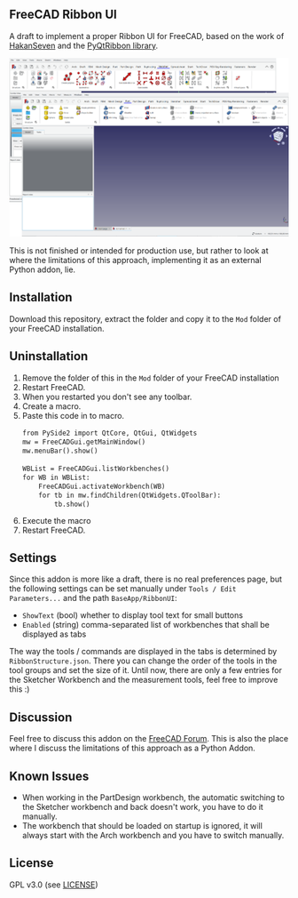 ## FreeCAD Ribbon UI

A draft to implement a proper Ribbon UI for FreeCAD, based on the work of [HakanSeven](https://github.com/HakanSeven12/Modern-UI) and the [PyQtRibbon library](https://github.com/haiiliin/pyqtribbon).

![Screenshots of FreeCAD with the Ribbon UI](Screenshot.png)

This is not finished or intended for production use, but rather to look at where the limitations of this approach, implementing it as an external Python addon, lie.

## Installation
Download this repository, extract the folder and copy it to the `Mod` folder of your FreeCAD installation.

## Uninstallation
1. Remove the folder of this in the `Mod` folder of your FreeCAD installation
1. Restart FreeCAD.
1. When you restarted you don't see any toolbar.
1. Create a macro.
1. Paste this code in to macro.
    ```
    from PySide2 import QtCore, QtGui, QtWidgets
    mw = FreeCADGui.getMainWindow()
    mw.menuBar().show()

    WBList = FreeCADGui.listWorkbenches()
    for WB in WBList:
        FreeCADGui.activateWorkbench(WB)
        for tb in mw.findChildren(QtWidgets.QToolBar):
            tb.show()
    ```
1. Execute the macro
1. Restart FreeCAD.

## Settings

Since this addon is more like a draft, there is no real preferences page, but the following settings can be set manually under `Tools / Edit Parameters...` and the path `BaseApp/RibbonUI`:
- `ShowText` (bool) whether to display tool text for small buttons
- `Enabled` (string) comma-separated list of workbenches that shall be displayed as tabs

The way the tools / commands are displayed in the tabs is determined by `RibbonStructure.json`. There you can change the order of the tools in the tool groups and set the size of it. Until now, there are only a few entries for the Sketcher Workbench and the measurement tools, feel free to improve this :)

## Discussion
Feel free to discuss this addon on the [FreeCAD Forum](XXX). This is also the place where I discuss the limitations of this approach as a Python Addon.

## Known Issues
- When working in the PartDesign workbench, the automatic switching to the Sketcher workbench and back doesn't work, you have to do it manually.
- The workbench that should be loaded on startup is ignored, it will always start with the Arch workbench and you have to switch manually.

## License
GPL v3.0 (see [LICENSE](LICENSE))
